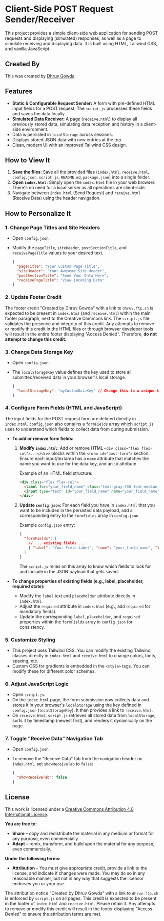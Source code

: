 # Client-Side POST Request Sender/Receiver

This project provides a simple client-side web application for sending POST requests and displaying (simulated) responses, as well as a page to simulate receiving and displaying data. It is built using HTML, Tailwind CSS, and vanilla JavaScript.

## Created By

This was created by [Dhruv Gowda](dhruv.ftp.sh).

## Features

*   **Static & Configurable Request Sender:** A form with pre-defined HTML input fields for a POST request. The `script.js` processes these fields and saves the data locally.
*   **Simulated Data Receiver:** A page (`receive.html`) to display all previously stored data, simulating data reception and history in a client-side environment.
*   Data is persisted in `localStorage` across sessions.
*   Displays stored JSON data with new entries at the top.
*   Clean, modern UI with an improved Tailwind CSS design.

## How to View It

1.  **Save the files:** Save all the provided files (`index.html`, `receive.html`, `config.json`, `script.js`, `README.md`, `package.json`) into a single folder.
2.  **Open `index.html`:** Simply open the `index.html` file in your web browser. There's no need for a local server as all operations are client-side.
3.  Navigate between `index.html` (Send Request) and `receive.html` (Receive Data) using the header navigation.

## How to Personalize It

### 1. Change Page Titles and Site Headers

*   Open `config.json`.
*   Modify the `pageTitle`, `siteHeader`, `postSectionTitle`, and `receivePageTitle` values to your desired text.

    ```json
    {
      "pageTitle": "Your Custom Page Title",
      "siteHeader": "Your Awesome Site Header",
      "postSectionTitle": "Send Your Data Here",
      "receivePageTitle": "View Incoming Data"
    }
    ```

### 2. Update Footer Credit

The footer credit "Created by Dhruv Gowda" with a link to `dhruv.ftp.sh` is expected to be present in `index.html` (and `receive.html`) within the main footer paragraph, next to the Creative Commons link. The `script.js` file validates the presence and integrity of this credit. Any attempts to remove or modify this credit in the HTML files or through browser developer tools will result in the entire footer displaying "Access Denied". Therefore, **do not attempt to change this credit.**

### 3. Change Data Storage Key

*   Open `config.json`.
*   The `localStorageKey` value defines the key used to store all submitted/received data in your browser's local storage.

    ```json
    {
      "localStorageKey": "myCustomDataKey" // Change this to a unique key if desired
    }
    ```

### 4. Configure Form Fields (HTML and JavaScript)

The input fields for the POST request form are defined directly in `index.html`. `config.json` also contains a `formFields` array which `script.js` uses to understand which fields to collect data from during submission.

*   **To add or remove form fields:**
    1.  **Modify `index.html`:** Add or remove HTML `<div class="flex flex-col">...</div>` blocks within the `<form id="post-form">` section. Ensure each input/textarea has a `name` attribute that matches the name you want to use for the data key, and an `id` attribute.

        Example of an HTML field structure:
        ```html
        <div class="flex flex-col">
          <label for="your_field_name" class="text-gray-700 font-medium mb-1">Your Field Label*</label>
          <input type="text" id="your_field_name" name="your_field_name" class="mt-1 p-3 border ..." placeholder="Placeholder text" required>
        </div>
        ```

    2.  **Update `config.json`:** For each field you have in `index.html` that you want to be included in the persisted data payload, add a corresponding entry to the `formFields` array in `config.json`.

        Example `config.json` entry:
        ```json
        {
          "formFields": [
            // ... existing fields ...
            { "label": "Your Field Label", "name": "your_field_name", "type": "text", "placeholder": "Placeholder text", "required": true }
          ]
        }
        ```
        The `script.js` relies on this array to know which fields to look for and include in the JSON payload that gets saved.

*   **To change properties of existing fields (e.g., label, placeholder, required state):**
    *   Modify the `label` text and `placeholder` attribute directly in `index.html`.
    *   Adjust the `required` attribute in `index.html` (e.g., add `required` for mandatory fields).
    *   Update the corresponding `label`, `placeholder`, and `required` properties within the `formFields` array in `config.json` for consistency.

### 5. Customize Styling

*   This project uses Tailwind CSS. You can modify the existing Tailwind classes directly in `index.html` and `receive.html` to change colors, fonts, spacing, etc.
*   Custom CSS for gradients is embedded in the `<style>` tags. You can modify these for different color schemes.

### 6. Adjust JavaScript Logic

*   Open `script.js`.
*   On the `index.html` page, the form submission now collects data and stores it in your browser's `localStorage` using the key defined in `config.json` (`localStorageKey`). It then provides a link to `receive.html`.
*   On `receive.html`, `script.js` retrieves all stored data from `localStorage`, sorts it by timestamp (newest first), and renders it dynamically on the page.

### 7. Toggle "Receive Data" Navigation Tab

*   Open `config.json`.
*   To remove the "Receive Data" tab from the navigation header on `index.html`, set `showReceiveTab` to `false`:

    ```json
    {
      "showReceiveTab": false
    }
    ```

## License

This work is licensed under a [Creative Commons Attribution 4.0 International License](http://creativecommons.org/licenses/by/4.0/?ref=chooser-v1).

**You are free to:**

*   **Share** – copy and redistribute the material in any medium or format for any purpose, even commercially.
*   **Adapt** – remix, transform, and build upon the material for any purpose, even commercially.

**Under the following terms:**

*   **Attribution** – You must give appropriate credit, provide a link to the license, and indicate if changes were made. You may do so in any reasonable manner, but not in any way that suggests the licensor endorses you or your use.

The attribution notice "Created by Dhruv Gowda" with a link to `dhruv.ftp.sh` is enforced by `script.js` on all pages. This credit is expected to be present in the footer of `index.html` and `receive.html`. Please retain it. Any attempts to remove or modify this credit will result in the footer displaying "Access Denied" to ensure the attribution terms are met.
